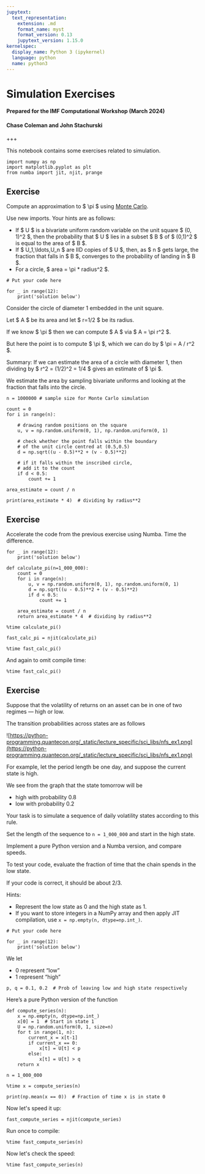 ```yaml
---
jupytext:
  text_representation:
    extension: .md
    format_name: myst
    format_version: 0.13
    jupytext_version: 1.15.0
kernelspec:
  display_name: Python 3 (ipykernel)
  language: python
  name: python3
---
```


# Simulation Exercises

#### Prepared for the IMF Computational Workshop (March 2024)

#### Chase Coleman and John Stachurski

+++

This notebook contains some exercises related to simulation.  

```{code-cell} ipython3
import numpy as np
import matplotlib.pyplot as plt
from numba import jit, njit, prange
```


## Exercise

Compute an approximation to $ \pi $ using [Monte Carlo](https://en.wikipedia.org/wiki/Monte_Carlo_method).

Use new imports.  Your hints are as follows:

- If $ U $ is a bivariate uniform random variable on the unit square $ (0, 1)^2 $, then the probability that $ U $ lies in a subset $ B $ of $ (0,1)^2 $ is equal to the area of $ B $.  
- If $ U_1,\ldots,U_n $ are IID copies of $ U $, then, as $ n $ gets large, the fraction that falls in $ B $, converges to the probability of landing in $ B $.  
- For a circle, $ area = \pi * radius^2 $.  

```{code-cell} ipython3
# Put your code here
```

```{code-cell} ipython3
for _ in range(12):
    print('solution below')
```

Consider the circle of diameter 1 embedded in the unit square.

Let $ A $ be its area and let $ r=1/2 $ be its radius.

If we know $ \pi $ then we can compute $ A $ via
$ A = \pi r^2 $.

But here the point is to compute $ \pi $, which we can do by
$ \pi = A / r^2 $.

Summary: If we can estimate the area of a circle with diameter 1, then dividing
by $ r^2 = (1/2)^2 = 1/4 $ gives an estimate of $ \pi $.

We estimate the area by sampling bivariate uniforms and looking at the
fraction that falls into the circle.

```{code-cell} ipython3
n = 1000000 # sample size for Monte Carlo simulation

count = 0
for i in range(n):

    # drawing random positions on the square
    u, v = np.random.uniform(0, 1), np.random.uniform(0, 1)

    # check whether the point falls within the boundary
    # of the unit circle centred at (0.5,0.5)
    d = np.sqrt((u - 0.5)**2 + (v - 0.5)**2)

    # if it falls within the inscribed circle, 
    # add it to the count
    if d < 0.5:
        count += 1

area_estimate = count / n

print(area_estimate * 4)  # dividing by radius**2
```

## Exercise

Accelerate the code from the previous exercise using Numba.  Time the difference.

```{code-cell} ipython3
for _ in range(12):
    print('solution below')
```

```{code-cell} ipython3
def calculate_pi(n=1_000_000):
    count = 0
    for i in range(n):
        u, v = np.random.uniform(0, 1), np.random.uniform(0, 1)
        d = np.sqrt((u - 0.5)**2 + (v - 0.5)**2)
        if d < 0.5:
            count += 1

    area_estimate = count / n
    return area_estimate * 4  # dividing by radius**2
```

```{code-cell} ipython3
%time calculate_pi()
```

```{code-cell} ipython3
fast_calc_pi = njit(calculate_pi)
```

```{code-cell} ipython3
%time fast_calc_pi()
```

And again to omit compile time:

```{code-cell} ipython3
%time fast_calc_pi()
```

## Exercise

Suppose that the volatility of returns on an asset can be in one of two regimes — high or low.

The transition probabilities across states are as follows

![https://python-programming.quantecon.org/_static/lecture_specific/sci_libs/nfs_ex1.png](https://python-programming.quantecon.org/_static/lecture_specific/sci_libs/nfs_ex1.png)

  
For example, let the period length be one day, and suppose the current state is high.

We see from the graph that the state tomorrow will be

- high with probability 0.8  
- low with probability 0.2  


Your task is to simulate a sequence of daily volatility states according to this rule.

Set the length of the sequence to `n = 1_000_000` and start in the high state.

Implement a pure Python version and a Numba version, and compare speeds.

To test your code, evaluate the fraction of time that the chain spends in the low state.

If your code is correct, it should be about 2/3.

Hints:

- Represent the low state as 0 and the high state as 1.  
- If you want to store integers in a NumPy array and then apply JIT compilation, use `x = np.empty(n, dtype=np.int_)`.  

```{code-cell} ipython3
# Put your code here
```

```{code-cell} ipython3
for _ in range(12):
    print('solution below')
```

We let

- 0 represent “low”  
- 1 represent “high”  

```{code-cell} ipython3
p, q = 0.1, 0.2  # Prob of leaving low and high state respectively
```

Here’s a pure Python version of the function

```{code-cell} ipython3
def compute_series(n):
    x = np.empty(n, dtype=np.int_)
    x[0] = 1  # Start in state 1
    U = np.random.uniform(0, 1, size=n)
    for t in range(1, n):
        current_x = x[t-1]
        if current_x == 0:
            x[t] = U[t] < p
        else:
            x[t] = U[t] > q
    return x
```

```{code-cell} ipython3
n = 1_000_000
```

```{code-cell} ipython3
%time x = compute_series(n)
```

```{code-cell} ipython3
print(np.mean(x == 0))  # Fraction of time x is in state 0
```

Now let's speed it up:

```{code-cell} ipython3
fast_compute_series = njit(compute_series)
```

Run once to compile:

```{code-cell} ipython3
%time fast_compute_series(n)
```

Now let's check the speed:

```{code-cell} ipython3
%time fast_compute_series(n)
```
